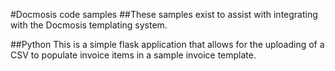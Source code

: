 #Docmosis code samples
##These samples exist to assist with integrating with the Docmosis templating system.

##Python
This is a simple flask application that allows for the uploading of a CSV to populate invoice items in a sample invoice template.
